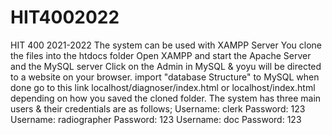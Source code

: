 # HIT4002022
HIT 400 2021-2022
The system can be used with XAMPP Server
You clone the files into the htdocs folder
Open XAMPP and start the Apache Server and the MySQL server
Click on the Admin in MySQL & yoyu will be directed to a website on your browser.
import "database Structure" to MySQL
when done go to this link localhost/diagnoser/index.html or localhost/index.html depending on how you saved the cloned folder.
The system has three main users & their credentials are as follows;
Username: clerk               Password: 123
Username: radiographer          Password: 123
Username: doc                   Password: 123

